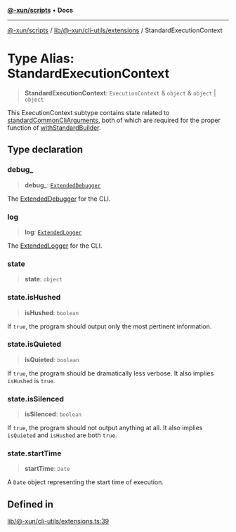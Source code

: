 [**@-xun/scripts**](../../../../../README.md) • **Docs**

***

[@-xun/scripts](../../../../../README.md) / [lib/@-xun/cli-utils/extensions](../README.md) / StandardExecutionContext

# Type Alias: StandardExecutionContext

> **StandardExecutionContext**: `ExecutionContext` & `object` & `object` \| `object`

This ExecutionContext subtype contains state related to
[standardCommonCliArguments](../variables/standardCommonCliArguments.md), both of which are required for the proper
function of [withStandardBuilder](../functions/withStandardBuilder.md).

## Type declaration

### debug\_

> **debug\_**: [`ExtendedDebugger`](../../../../debug-extended/interfaces/ExtendedDebugger.md)

The [ExtendedDebugger](../../../../debug-extended/interfaces/ExtendedDebugger.md) for the CLI.

### log

> **log**: [`ExtendedLogger`](../../../../rejoinder/interfaces/ExtendedLogger.md)

The [ExtendedLogger](../../../../rejoinder/interfaces/ExtendedLogger.md) for the CLI.

### state

> **state**: `object`

### state.isHushed

> **isHushed**: `boolean`

If `true`, the program should output only the most pertinent information.

### state.isQuieted

> **isQuieted**: `boolean`

If `true`, the program should be dramatically less verbose. It also
implies `isHushed` is `true`.

### state.isSilenced

> **isSilenced**: `boolean`

If `true`, the program should not output anything at all. It also implies
`isQuieted` and `isHushed` are both `true`.

### state.startTime

> **startTime**: `Date`

A `Date` object representing the start time of execution.

## Defined in

[lib/@-xun/cli-utils/extensions.ts:39](https://github.com/Xunnamius/xscripts/blob/d6d7a7ba960d4afbaeb1cb7202a4cb4c1a4e6c33/lib/@-xun/cli-utils/extensions.ts#L39)
